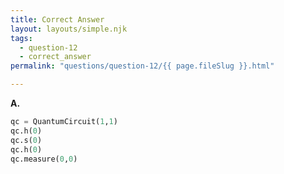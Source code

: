 ```yaml
---
title: Correct Answer
layout: layouts/simple.njk
tags:
  - question-12
  - correct_answer
permalink: "questions/question-12/{{ page.fileSlug }}.html"

---
```



**A.**
```python
qc = QuantumCircuit(1,1)
qc.h(0)
qc.s(0)
qc.h(0)
qc.measure(0,0)
```
